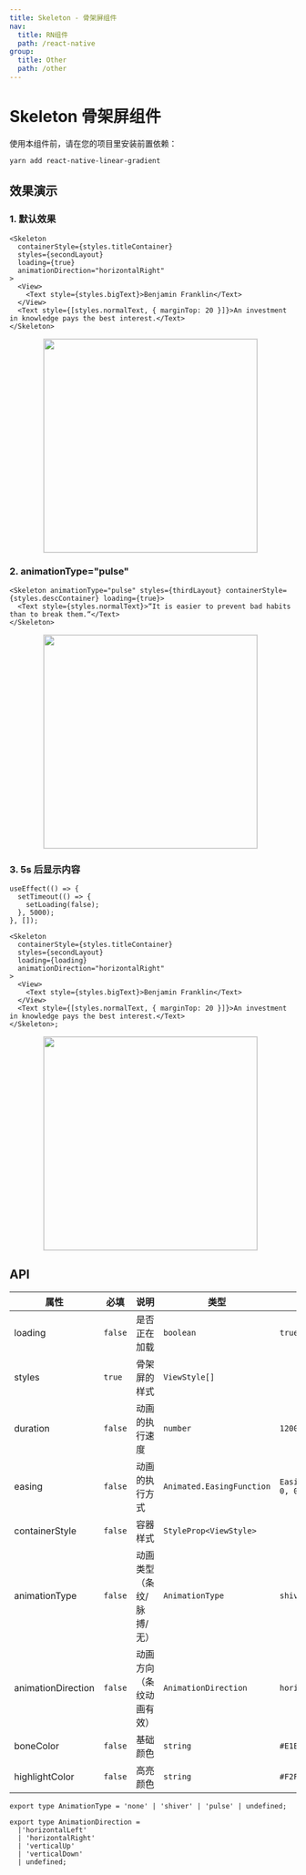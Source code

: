 ```yaml
---
title: Skeleton - 骨架屏组件
nav:
  title: RN组件
  path: /react-native
group:
  title: Other
  path: /other
---
```


# Skeleton 骨架屏组件

使用本组件前，请在您的项目里安装前置依赖：

```code
yarn add react-native-linear-gradient
```

## 效果演示

### 1. 默认效果

```tsx | pure
<Skeleton
  containerStyle={styles.titleContainer}
  styles={secondLayout}
  loading={true}
  animationDirection="horizontalRight"
>
  <View>
    <Text style={styles.bigText}>Benjamin Franklin</Text>
  </View>
  <Text style={[styles.normalText, { marginTop: 20 }]}>An investment in knowledge pays the best interest.</Text>
</Skeleton>
```

<center>
  <figure>
    <img
      src="https://td-dev-public.oss-cn-hangzhou.aliyuncs.com/maoyes-app/1643251256650405037.gif"
      style="width: 375px; margin-right: 10px; border: 1px solid #ddd;"
    />
  </figure>
</center>

### 2. animationType="pulse"

```tsx | pure
<Skeleton animationType="pulse" styles={thirdLayout} containerStyle={styles.descContainer} loading={true}>
  <Text style={styles.normalText}>“It is easier to prevent bad habits than to break them.“</Text>
</Skeleton>
```

<center>
  <figure>
    <img
      src="https://td-dev-public.oss-cn-hangzhou.aliyuncs.com/maoyes-app/1643251448641774906.gif"
      style="width: 375px; margin-right: 10px; border: 1px solid #ddd;"
    />
  </figure>
</center>

### 3. 5s 后显示内容

```tsx | pure
useEffect(() => {
  setTimeout(() => {
    setLoading(false);
  }, 5000);
}, []);

<Skeleton
  containerStyle={styles.titleContainer}
  styles={secondLayout}
  loading={loading}
  animationDirection="horizontalRight"
>
  <View>
    <Text style={styles.bigText}>Benjamin Franklin</Text>
  </View>
  <Text style={[styles.normalText, { marginTop: 20 }]}>An investment in knowledge pays the best interest.</Text>
</Skeleton>;
```

<center>
  <figure>
    <img
      src="https://td-dev-public.oss-cn-hangzhou.aliyuncs.com/maoyes-app/1643251723101514352.gif"
      style="width: 375px; margin-right: 10px; border: 1px solid #ddd;"
    />
  </figure>
</center>

## API

| 属性 | 必填 | 说明 | 类型 | 默认值 |
| --- | --- | --- | --- | --- |
| loading | `false` | 是否正在加载 | `boolean` | `true` |
| styles | `true` | 骨架屏的样式 | `ViewStyle[]` |  |
| duration | `false` | 动画的执行速度 | `number` | `1200` |
| easing | `false` | 动画的执行方式 | `Animated.EasingFunction` | `Easing.bezierFn(0.5, 0, 0.25, 1)` |
| containerStyle | `false` | 容器样式 | `StyleProp<ViewStyle>` |  |
| animationType | `false` | 动画类型（条纹/脉搏/无） | `AnimationType` | `shiver` |
| animationDirection | `false` | 动画方向（条纹动画有效） | `AnimationDirection` | `horizontalRight` |
| boneColor | `false` | 基础颜色 | `string` | `#E1E9EE` |
| highlightColor | `false` | 高亮颜色 | `string` | `#F2F8FC` |

```code
export type AnimationType = 'none' | 'shiver' | 'pulse' | undefined;

export type AnimationDirection =
  |'horizontalLeft'
  | 'horizontalRight'
  | 'verticalUp'
  | 'verticalDown'
  | undefined;

```
